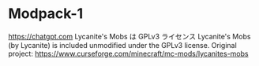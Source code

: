 # Modpack-1
https://chatgpt.com
Lycanite's Mobs は GPLv3 ライセンス
Lycanite's Mobs (by Lycanite) is included unmodified under the GPLv3 license.
Original project: https://www.curseforge.com/minecraft/mc-mods/lycanites-mobs
